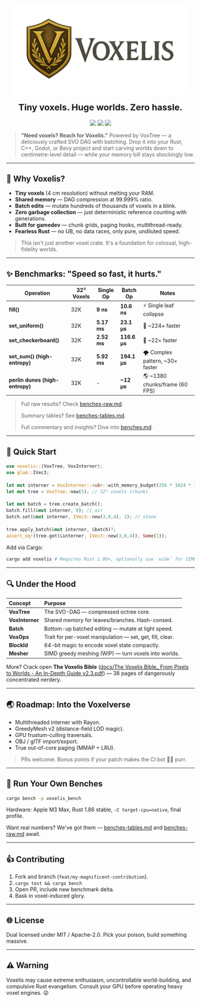 <h1 align="center">
  <img src="https://raw.githubusercontent.com/WildPixelGames/voxelis/master/docs/voxelis_logo.png"
       alt="Voxelis" width="480"><br>
  <sub>Tiny voxels. Huge worlds. Zero hassle.</sub>
</h1>

<p align="center">
  <a href="https://crates.io/crates/voxelis"><img src="https://img.shields.io/crates/v/voxelis.svg?style=for-the-badge&color=brightgreen"></a>
  <a href="https://docs.rs/voxelis"><img src="https://img.shields.io/badge/docs‑rs-online-blue.svg?style=for-the-badge"></a>
  <a href="LICENSE"><img src="https://img.shields.io/github/license/WildPixelGames/voxelis?style=for-the-badge"></a>
</p>

> **"Need voxels? Reach for Voxelis."**
> Powered by VoxTree — a deliciously crafted SVO DAG with batching. Drop it into your Rust, C++, Godot, or Bevy project and start carving worlds down to centimetre-level detail — while your memory bill stays shockingly low.

---

## 🚀 Why Voxelis?

* **Tiny voxels** (4 cm resolution) without melting your RAM.
* **Shared memory** — DAG compression at 99.999% ratio.
* **Batch edits** — mutate hundreds of thousands of voxels in a blink.
* **Zero garbage collection** — just deterministic reference counting with generations.
* **Built for gamedev** — chunk grids, paging hooks, multithread-ready.
* **Fearless Rust** — no UB, no data races, only pure, undiluted speed.

> This isn't just another voxel crate. It's a foundation for colossal, high-fidelity worlds.

---

## ✨ Benchmarks: "Speed so fast, it hurts."

| Operation                       | 32³ Voxels | Single Op   | Batch Op    | Notes |
|----------------------------------|-------------|-------------|-------------|-------|
| **fill()**                      | 32K         | **9 ns**    | **10.6 ns** | ⚡ Single leaf collapse |
| **set_uniform()**               | 32K         | **5.17 ms** | **23.1 μs** | 🚀 ~224× faster |
| **set_checkerboard()**          | 32K         | **2.52 ms** | **116.6 μs** | 🚀 ~22× faster |
| **set_sum() (high-entropy)**     | 32K         | **5.92 ms** | **194.1 μs** | 🌪️ Complex pattern, ~30× faster |
| **perlin dunes (high-entropy)**  | 32K         | -           | **~12 μs**  | 🌎 ~1380 chunks/frame (60 FPS) |

> Full raw results? Check [benches-raw.md](https://github.com/WildPixelGames/voxelis/blob/master/docs/benches-raw.md).
>
> Summary tables? See [benches-tables.md](https://github.com/WildPixelGames/voxelis/blob/master/docs/benches-tables.md).
>
> Full commentary and insights? Dive into [benches.md](https://github.com/WildPixelGames/voxelis/blob/master/docs/benches.md).

---

## 🔧 Quick Start

```rust
use voxelis::{VoxTree, VoxInterner};
use glam::IVec3;

let mut interner = VoxInterner::<u8>::with_memory_budget(256 * 1024 * 1024);
let mut tree = VoxTree::new(5); // 32³ voxels (chunk)

let mut batch = tree.create_batch();
batch.fill(&mut interner, 0); // air
batch.set(&mut interner, IVec3::new(3,0,4), 1); // stone

tree.apply_batch(&mut interner, &batch)?;
assert_eq!(tree.get(&interner, IVec3::new(3,0,4)), Some(1));
```

Add via Cargo:

```bash
cargo add voxelis # Requires Rust 1.86+, optionally use `wide` for SIMD meshing
```

---

## 🔍 Under the Hood

| Concept | Purpose |
|:--------|:--------|
| **VoxTree** | The SVO-DAG — compressed octree core. |
| **VoxInterner** | Shared memory for leaves/branches. Hash-consed. |
| **Batch** | Bottom-up batched editing — mutate at light speed. |
| **VoxOps** | Trait for per-voxel manipulation — set, get, fill, clear. |
| **BlockId** | 64-bit magic to encode voxel state compactly. |
| **Mesher** | SIMD greedy meshing (WIP) — turn voxels into worlds. |

More? Crack open **The Voxelis Bible** ([docs/The Voxelis Bible_ From Pixels to Worlds - An In-Depth Guide v2.3.pdf](https://github.com/WildPixelGames/voxelis/blob/master/docs/The%20Voxelis%20Bible_%20From%20Pixels%20to%20Worlds%20-%20An%20In-Depth%20Guide%20v2.3.pdf)) — 38 pages of dangerously concentrated nerdery.

---

## 🌏 Roadmap: Into the Voxelverse

* Multithreaded interner with Rayon.
* GreedyMesh v2 (distance-field LOD magic).
* GPU frustum-culling traversals.
* OBJ / glTF import/export.
* True out-of-core paging (MMAP + LRU).

> PRs welcome. Bonus points if your patch makes the CI bot 🐈‍🔄 purr.

---

## 🚡 Run Your Own Benches

```bash
cargo bench -p voxelis_bench
```

Hardware: Apple M3 Max, Rust 1.86 stable, `-C target-cpu=native`, final profile.

Want real numbers? We've got them — [benches-tables.md](https://github.com/WildPixelGames/voxelis/blob/master/docs/benches-tables.md) and [benches-raw.md](https://github.com/WildPixelGames/voxelis/blob/master/docs/benches-raw.md) await.

---

## 👍 Contributing

1. Fork and branch (`feat/my-magnificent-contribution`).
2. `cargo test && cargo bench`
3. Open PR, include new benchmark delta.
4. Bask in voxel-induced glory.

---

## 🌐 License

Dual licensed under MIT / Apache-2.0.
Pick your poison, build something massive.

---

## ⚠️ Warning

Voxelis may cause extreme enthusiasm, uncontrollable world-building, and compulsive Rust evangelism. Consult your GPU before operating heavy voxel engines. 😜

